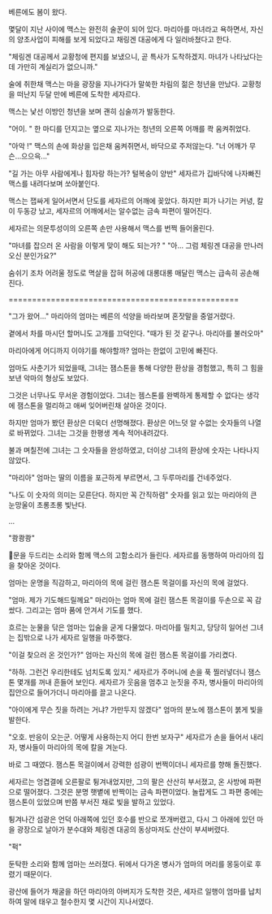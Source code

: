 
베른에도 봄이 왔다.

몇달이 지난 사이에 맥스는 완전히 술꾼이 되어 있다. 마리아를 마녀라고 욕하면서, 자신의 양초사업이 피해를 보게 되었다고 채링겐 대공에게 다 일러바쳤다고 한다.

"체링겐 대공께서 교황청에 편지를 보냈으니, 곧 특사가 도착하겠지. 마녀가 나타났다는데 가만히 계실리가 없으니까."

술에 취한채 맥스는 마을 광장을 지나가다가 말쑥한 차림의 젊은 청년을 만났다. 교황청을 떠난지 두달 만에 베른에 도착한 세자르다.

맥스는 낯선 이방인 청년을 보며 괜히 심술끼가 발동한다.

"어이. "
한 마디를 던지고는 옆으로 지나가는 청년의 오른쪽 어깨를 콱 움켜쥐었다.

"아악 !"
맥스의 손에 화상을 입은채 움켜쥐면서, 바닥으로 주저않는다.
"너 어깨가 무슨...으으윽..."

"길 가는 아무 사람에게나 힘자랑 하는가? 털복숭이 양반"
세자르가 깁바닥에 나자빠진 맥스를 내려다보며 쏘아붙인다.

맥스는 잽싸게 일어서면서 단도를 세자르의 어깨에 꽂았다.
하지만 피가 나기는 커녕, 칼이 두동강 났고, 세자르의 어깨에서는 알수없는 금속 파편이 떨어진다.

세자르는 의문투성이의 오른쪽 손만 사용해서 맥스를 번쩍 들어올린다.

"마녀를 잡으러 온 사람을 이렇게 맞이 해도 되는가? "
"아... 그럼 체링겐 대공을 만나러 오신 분인가요?"

숨쉬기 조차 어려울 정도로 멱살을 잡혀 허공에 대롱대롱 매달린 맥스는 급속히 공손해진다.

=================================================

"그가 왔어..."
마리아의 엄마는 베른의 석양을 바라보며 혼잣말을 중얼거렸다.

곁에서 차를 마시던 할머니도 고개를 끄덕인다.
"때가 된 것 같구나. 마리아를 불러오마"

마리아에게 어디까지 이야기를 해야할까?
엄마는 한없이 고민에 빠진다.

엄마도 사춘기가 되었을때, 그녀는 잼스톤을 통해 다양한 환상을 경험했고, 특히 그 힘을 보낸 악마의 형상도 보았다.

그것은 너무나도 무서운 경험이었다.
그녀는 젬스톤를 완벽하게 통제할 수 없다는 생각에 잼스톤을 멀리하고 애써 잊어버린채 살아온 것이다.

하지만 엄마가 봤던 환상은 더욱더 선명해졌다.
환상은 어느덧 알 수없는 숫자들의 나열로 바뀌었다.
그녀는 그것을 한평생 계속 적어내려갔다.

불과 며칠전에 그녀는 그 숫자들을 완성하였고,
더이상 그녀의 환상에 숫자는 나타나지 않았다.

"마리아"
엄마는 딸의 이름을 포근하게 부르면서, 그 두루마리를 건네주었다.

"나도 이 숫자의 의미는 모른단다. 하지만 꼭 간직하렴"
숫자를 읽고 있는 마리아의 큰 눈망울이 초롱초롱 빛난다.

...

"쾅쾅쾅"

문을 두드리는 소리와 함께 맥스의 고함소리가 들린다.
세자르를 동행하여 마리아의 집을 찾아온 것이다.

엄마는 운명을 직감하고, 마리아의 목에 걸린 잼스톤 목걸이를 자신의 목에 걸었다.

"엄마. 제가 기도해드릴께요"
마리아는 엄마 목에 걸린 잼스톤 목걸이를 두손으로 꼭 감쌌다.
그리고는 엄마 품에 안겨서 기도를 했다.

흐르는 눈물을 닦은 엄마는 입술을 굳게 다물었다.
마리아를 밀치고, 당당히 일어선 그녀는 집밖으로 나가 세자르 일행을 마주했다.

"이걸 찾으러 온 것인가?"
엄마는 자신의 목에 걸린 잼스톤 목걸이를 가리켰다.

"하하. 그런건 우리한테도 넘치도록 있지."
세자르가 주머니에 손을 푹 찔러넣더니 잼스톤 몇개를 꺼내 흔들어 보인다.
세자르가 웃음을 멈추고 눈짓을 주자, 병사들이 마리아의 집안으로 들어가더니 마리아를 끌고 나온다.

"아이에게 무슨 짓을 하려는 거냐? 가만두지 않겠다"
엄마의 분노에 잼스톤이 붉게 빛을 발한다.

"오호. 반응이 오는군. 어떻게 사용하는지 어디 한번 보자구"
세자르가 손을 들어서 내리자, 병사들이 마리아의 목에 칼을 겨눈다.

바로 그 때였다.
잼스톤 목걸이에서 강력한 섬광이 번쩍이더니 세자르를 향해 돌진했다.

세자르는 엉겹결에 오른팔로 튕겨내었지만, 그의 팔은 산산히 부서졌고, 온 사방에 파편으로 떨어졌다. 그것은 분명 햇볕에 반짝이는 금속 파편이었다. 놀랍게도 그 파편 중에는 잼스톤이 있었으며 반쯤 부서진 채로 빛을 발하고 있었다.

튕겨나간 섬광은 언덕 아래쪽에 있던 호수를 반으로 쪼개버렸고, 다시 그 아래에 있던 마을 광장으로 날아가 분수대와 체링겐 대공의 동상마저도 산산이 부셔버렸다.

"퍽"

둔탁한 소리와 함께 엄마는 쓰러졌다.
뒤에서 다가온 병사가 엄마의 머리를 몽둥이로 후렸기 때문이다.

광산에 들어가 채굴을 하던 마리아의 아버지가 도착한 것은, 세자르 일행이 엄마를 납치하여 말에 태우고 철수한지 몇 시간이 지나서였다.
